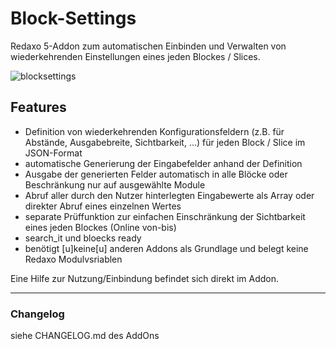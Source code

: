 ﻿Block-Settings
==============

Redaxo 5-Addon zum automatischen Einbinden und Verwalten von wiederkehrenden Einstellungen eines jeden Blockes / Slices.


![blocksettings](https://user-images.githubusercontent.com/4291047/100097706-391d7480-2e5d-11eb-9b44-0f0d2656bb88.jpg)

Features
--------
- Definition von wiederkehrenden Konfigurationsfeldern (z.B. für Abstände, Ausgabebreite, Sichtbarkeit, ...) für jeden Block / Slice im JSON-Format
- automatische Generierung der Eingabefelder anhand der Definition
- Ausgabe der generierten Felder automatisch in alle Blöcke oder Beschränkung nur auf ausgewählte Module
- Abruf aller durch den Nutzer hinterlegten Eingabewerte als Array oder direkter Abruf eines einzelnen Wertes
- separate Prüffunktion zur einfachen Einschränkung der Sichtbarkeit eines jeden Blockes (Online von-bis)
- search_it und bloecks ready
- benötigt [u]keine[u] anderen Addons als Grundlage und belegt keine Redaxo Modulvsriablen

Eine Hilfe zur Nutzung/Einbindung befindet sich direkt im Addon.

-----

### Changelog
siehe CHANGELOG.md des AddOns

